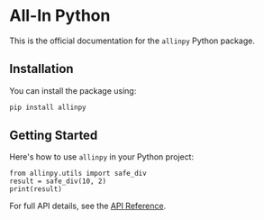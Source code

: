 # All-In Python

This is the official documentation for the `allinpy` Python package.

## Installation

You can install the package using:

```bash
pip install allinpy
```

## Getting Started

Here's how to use `allinpy` in your Python project:

```
from allinpy.utils import safe_div
result = safe_div(10, 2)
print(result)
```

For full API details, see the [API Reference](reference.md).